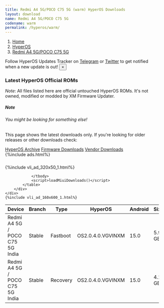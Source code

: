 ```yaml
---
title: Redmi A4 5G/POCO C75 5G (warm) HyperOS Downloads
layout: download
name: Redmi A4 5G/POCO C75 5G
codename: warm
permalink: /hyperos/warm/
---
```

<nav aria-label="breadcrumb">
    <ol class="breadcrumb">
        <li class="breadcrumb-item"><a href="/">Home</a></li>
        <li class="breadcrumb-item"><a href="/hyperos/">HyperOS</a></li>
        <li class="breadcrumb-item active" aria-current="page"><a href="/hyperos/warm/">Redmi A4 5G/POCO C75 5G</a></li>
    </ol>
</nav>
<div class="alert alert-primary alert-dismissible fade show" role="alert">
    Follow HyperOS Updates Tracker on <a href="https://t.me/MIUIUpdatesTracker" class="alert-link">Telegram</a>
     or <a href="https://twitter.com/MiFwUpdater" class="alert-link">Twitter</a> to get notified when a new update is out!
    <button type="button" class="close" data-dismiss="alert" aria-label="Close">
        <span aria-hidden="true">&times;</span>
    </button>
</div>

### Latest HyperOS Official ROMs
*Note*: All files listed here are official untouched HyperOS ROMs. It's not owned, modified or modded by XM Firmware Updater.
<div class="card">
  <div class="card-body">
    <h5 class="card-title">Note</h5>
    <h6 class="card-subtitle mb-2 text-muted">You might be looking for something else!</h6>
    <p class="card-text">This page shows the latest downloads only.
     If you're looking for older releases or other downloads check:</p>
    <a href="/archive/hyperos/warm/" class="card-link">HyperOS Archive</a>
    <a href="/firmware/warm/" class="card-link">Firmware Downloads</a>
    <a href="/vendor/warm/" class="card-link">Vendor Downloads</a>
  </div>
</div>
{%include ads.html%}
<div class="row justify-content-center">
    <div class="col-10">
        <div class="table-responsive-md" style="margin-top: 25px;">
            {%include vli_ad_320x50_1.html%}
            <table id="miui" class="display dt-responsive nowrap compact table table-striped table-hover table-sm">
                <thead class="thead-dark">
                    <tr>
                        <th data-ref="device">Device</th>
                        <th data-ref="branch">Branch</th>
                        <th data-ref="type">Type</th>
                        <th data-ref="miui">HyperOS</th>
                        <th data-ref="android">Android</th>
                        <th data-ref="size">Size</th>
                        <th data-ref="size">Date</th>
                        <th data-ref="link">Link</th>
                    </tr>
                </thead>
                <tbody>
                <tr><td>Redmi A4 5G / POCO C75 5G India</td><td>Stable</td><td>Fastboot</td><td>OS2.0.4.0.VGVINXM</td><td>15.0</td><td>5.9 GB</td><td>2025-07-08</td><td><a href="/hyperos/warm/stable/OS2.0.4.0.VGVINXM/">Download</a></td></tr>
<tr><td>Redmi A4 5G / POCO C75 5G India</td><td>Stable</td><td>Recovery</td><td>OS2.0.4.0.VGVINXM</td><td>15.0</td><td>4.1 GB</td><td>2025-07-09</td><td><a href="/hyperos/warm/stable/OS2.0.4.0.VGVINXM/">Download</a></td></tr>

                </tbody>
                <script>loadMiuiDownloads()</script>
            </table>
        </div>
    </div>
    {%include vli_ad_160x600_1.html%}
</div>
